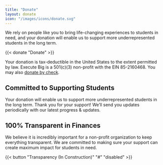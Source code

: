 ```yaml
---
title: "Donate"
layout: donate
icon: "/images/icons/donate.svg"
---
```


We rely on people like you to bring life-changing experiences to students in need, and your donation will enable us to support more underrepresented students in the long term.

{{< donate "Donate" >}}

Your donation is tax-deductible in the United States to the extent permitted by law. Execute Big is a 501(c)(3) non-profit with the EIN 85-2160468. You may also [donate by check](/donate/check). 

## Committed to Supporting Students

Your donation will enable us to support more underrepresented students in the long term. Thank you for your support! We’ll send you updates periodically with our latest progress & updates.

## 100% Transparent in Finances

We believe it is incredibly important for a non-profit organization to keep everything transparent. We are committed to making sure your support can create maximum impact for students in need.

{{< button "Transparency (In Construction)" "#" "disabled" >}}
